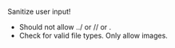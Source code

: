 Sanitize user input!
- Should not allow ../ or // or .
- Check for valid file types. Only allow images. 
